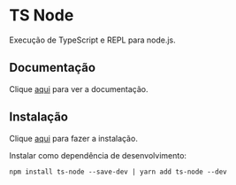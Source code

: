 # TS Node

Execução de TypeScript e REPL para node.js.

## Documentação

Clique [aqui](https://github.com/TypeStrong/ts-node) para ver a documentação.

## Instalação

Clique [aqui](https://www.npmjs.com/package/ts-node) para fazer a instalação.

Instalar como dependência de desenvolvimento:

```
npm install ts-node --save-dev | yarn add ts-node --dev
```